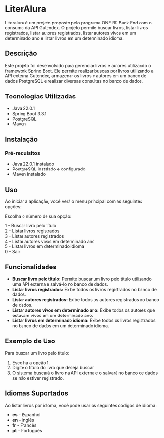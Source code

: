 # LiterAlura

Literalura é um projeto proposto pelo programa ONE BR Back End com o consumo da API Gutendex. O projeto permite buscar livros, listar livros registrados, listar autores registrados, listar autores vivos em um determinado ano e listar livros em um determinado idioma.

## Descrição

Este projeto foi desenvolvido para gerenciar livros e autores utilizando o framework Spring Boot. Ele permite realizar buscas por livros utilizando a API externa Gutendex, armazenar os livros e autores em um banco de dados PostgreSQL e realizar diversas consultas no banco de dados.

## Tecnologias Utilizadas

- Java 22.0.1
- Spring Boot 3.3.1
- PostgreSQL
- Maven

## Instalação
### Pré-requisitos
- Java 22.0.1 instalado
- PostgreSQL instalado e configurado
- Maven instalado

## Uso

Ao iniciar a aplicação, você verá o menu principal com as seguintes opções:

Escolha o número de sua opção:

1 - Buscar livro pelo título  
2 - Listar livros registrados  
3 - Listar autores registrados  
4 - Listar autores vivos em determinado ano  
5 - Listar livros em determinado idioma  
0 - Sair


## Funcionalidades

- **Buscar livro pelo título:** Permite buscar um livro pelo título utilizando uma API externa e salvá-lo no banco de dados.
- **Listar livros registrados:** Exibe todos os livros registrados no banco de dados.
- **Listar autores registrados:** Exibe todos os autores registrados no banco de dados.
- **Listar autores vivos em determinado ano:** Exibe todos os autores que estavam vivos em um determinado ano.
- **Listar livros em determinado idioma:** Exibe todos os livros registrados no banco de dados em um determinado idioma.

## Exemplo de Uso

Para buscar um livro pelo título:

1. Escolha a opção 1.
2. Digite o título do livro que deseja buscar.
3. O sistema buscará o livro na API externa e o salvará no banco de dados se não estiver registrado.

## Idiomas Suportados

Ao listar livros por idioma, você pode usar os seguintes códigos de idioma:

- **es** - Espanhol
- **en** - Inglês
- **fr** - Francês
- **pt** - Português
